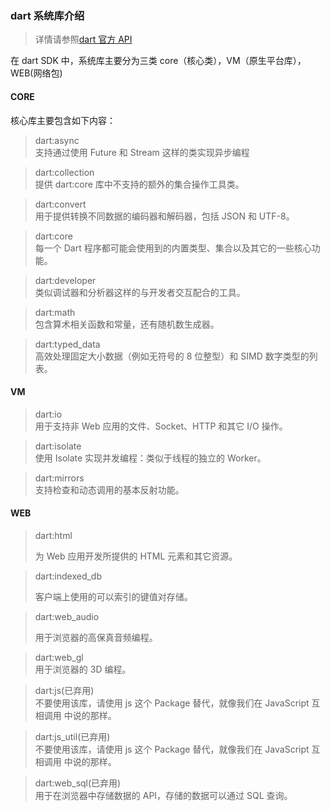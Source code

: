 ### dart 系统库介绍

> 详情请参照[dart 官方 API](https://api.dart.cn/stable/2.10.4/index.html)

在 dart SDK 中，系统库主要分为三类 core（核心类），VM（原生平台库），WEB(网络包)

#### CORE

核心库主要包含如下内容：

> dart:async</br>
> 支持通过使用 Future 和 Stream 这样的类实现异步编程

> dart:collection</br>
> 提供 dart:core 库中不支持的额外的集合操作工具类。

> dart:convert</br>
> 用于提供转换不同数据的编码器和解码器，包括 JSON 和 UTF-8。

> dart:core</br>
> 每一个 Dart 程序都可能会使用到的内置类型、集合以及其它的一些核心功能。

> dart:developer</br>
> 类似调试器和分析器这样的与开发者交互配合的工具。

> dart:math</br>
> 包含算术相关函数和常量，还有随机数生成器。

> dart:typed_data</br>
> 高效处理固定大小数据（例如无符号的 8 位整型）和 SIMD 数字类型的列表。

#### VM

> dart:io</br>
> 用于支持非 Web 应用的文件、Socket、HTTP 和其它 I/O 操作。

> dart:isolate</br>
> 使用 Isolate 实现并发编程：类似于线程的独立的 Worker。

> dart:mirrors</br>
> 支持检查和动态调用的基本反射功能。

#### WEB

> dart:html</br>
>
> 为 Web 应用开发所提供的 HTML 元素和其它资源。

> dart:indexed_db</br>
>
> 客户端上使用的可以索引的键值对存储。

> dart:web_audio</br>
>
> 用于浏览器的高保真音频编程。

> dart:web_gl</br>
> 用于浏览器的 3D 编程。

> dart:js(已弃用)</br>
> 不要使用该库，请使用 js 这个 Package 替代，就像我们在 JavaScript 互相调用 中说的那样。

> dart:js_util(已弃用)</br>
> 不要使用该库，请使用 js 这个 Package 替代，就像我们在 JavaScript 互相调用 中说的那样。

> dart:web_sql(已弃用)</br>
> 用于在浏览器中存储数据的 API，存储的数据可以通过 SQL 查询。
